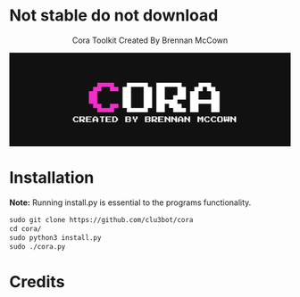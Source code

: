 
# Not stable do not download

<p align=center>
Cora Toolkit Created By Brennan McCown
</p>

<p align=center>
<img src=media/cora2.png align=center alt=banner />
</p>

# Installation

**Note:** Running install.py is essential to the programs functionality. 
```
sudo git clone https://github.com/clu3bot/cora
cd cora/
sudo python3 install.py
sudo ./cora.py
```

# Credits

